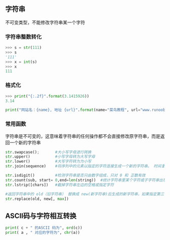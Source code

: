## 字符串

不可变类型，不能修改字符串某一个字符

### 字符串整数转化

```python
>>> s = str(111)
>>> s
'111'
>>> x = int(s)
>>> x
111
```

### 格式化

```python
>>> print("{:.2f}".format(3.1415926))
3.14

print("网站名：{name}, 地址 {url}".format(name="菜鸟教程", url="www.runoob.com"))
```

### 常用函数

字符串是不可变的，这意味着字符串的任何操作都不会直接修改原字符串，而是返回一个新的字符串

```python
str.swapcase();       #大小写字母进行转换
str.upper()           #小写字母转为大写字母
str.lower()           #大写字符转为为小写
str.join(sequence)    #将序列中的元素以指定的字符连接生成一个新的字符串。 时间复杂度O(n)

str.isdigit()         #检测字符串是否只由数字组成，只对 0 和 正数有效
str.count(sub, start= 0,end=len(string))  #统计字符串里某个字符或子字符串出现的次数。
str.lstrip([chars])   #截掉字符串左边的空格或指定字符

#返回字符串中的 old（旧字符串） 替换成 new(新字符串)后生成的新字符串，如果指定第三个参数max，则替换不超过 max 次
str.replace(old, new[, max])
```

## ASCII码与字符相互转换

```python
print( c + " 的ASCII 码为", ord(c))
print( a , " 对应的字符为", chr(a))
```
